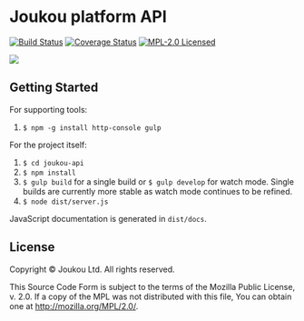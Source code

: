 Joukou platform API
===================

[![Build Status](https://circleci.com/gh/joukou/joukou-api/tree/develop.png?circle-token=2eaaef867852e13944b9667a6234821ec1325d4d)](https://circleci.com/gh/joukou/joukou-api/tree/develop)
[![Coverage Status](https://coveralls.io/repos/joukou/joukou-api/badge.png?branch=develop)](https://coveralls.io/r/joukou/joukou-api?branch=develop)
[![MPL-2.0 Licensed](http://img.shields.io/badge/license-MPL--2.0-red.png)](#license)

![](http://media.giphy.com/media/tdbOA2fGn3q7e/giphy.gif)

## Getting Started

For supporting tools:

1. `$ npm -g install http-console gulp`

For the project itself:

1. `$ cd joukou-api`
1. `$ npm install`
1. `$ gulp build` for a single build or `$ gulp develop` for watch mode. Single
builds are currently more stable as watch mode continues to be refined.
1. `$ node dist/server.js`

JavaScript documentation is generated in `dist/docs`.

## License

Copyright &copy; Joukou Ltd. All rights reserved.

This Source Code Form is subject to the terms of the Mozilla Public License,
v. 2.0. If a copy of the MPL was not distributed with this file, You can obtain
one at http://mozilla.org/MPL/2.0/.
